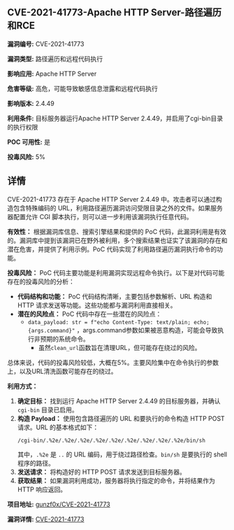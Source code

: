 ## CVE-2021-41773-Apache HTTP Server-路径遍历和RCE

**漏洞编号:** CVE-2021-41773

**漏洞类型:** 路径遍历和远程代码执行

**影响应用:** Apache HTTP Server

**危害等级:** 高危，可能导致敏感信息泄露和远程代码执行

**影响版本:** 2.4.49

**利用条件:** 目标服务器运行Apache HTTP Server 2.4.49，并启用了cgi-bin目录的执行权限

**POC 可用性:** 是

**投毒风险:** 5%

## 详情

CVE-2021-41773 存在于 Apache HTTP Server 2.4.49 中。攻击者可以通过构造包含特殊编码的 URL，利用路径遍历漏洞访问受限目录之外的文件。如果服务器配置允许 CGI 脚本执行，则可以进一步利用该漏洞执行任意代码。 

**有效性：**
根据漏洞库信息、搜索引擎结果和提供的 PoC 代码，此漏洞利用是有效的。漏洞库中提到该漏洞已在野外被利用，多个搜索结果也证实了该漏洞的存在和潜在危害，并提供了利用示例。PoC 代码实现了利用路径遍历漏洞执行命令的功能。

**投毒风险：**
PoC 代码主要功能是利用漏洞实现远程命令执行。以下是对代码可能存在的投毒风险的分析：

*   **代码结构和功能：** PoC 代码结构清晰，主要包括参数解析、URL 构造和 HTTP 请求发送等功能。这些功能都与漏洞利用直接相关。
*   **潜在的风险点：**  PoC 代码中存在一些潜在的风险点：
    *   `data_payload: str = f"echo Content-Type: text/plain; echo; {args.command}"` ，args.command参数如果被恶意构造，可能会导致执行非预期的系统命令。
        *   虽然`clean_url`函数旨在清理URL，但可能存在绕过的风险。

总体来说，代码的投毒风险较低，大概在5%。主要风险集中在命令执行的参数上，以及URL清洗函数可能存在的绕过。

**利用方式：**
1.  **确定目标：** 找到运行 Apache HTTP Server 2.4.49 的目标服务器，并确认 `cgi-bin` 目录已启用。
2.  **构造 Payload：** 使用包含路径遍历的 URL 和要执行的命令构造 HTTP POST 请求。URL 的基本格式如下：
    ```
    /cgi-bin/.%2e/.%2e/.%2e/.%2e/.%2e/.%2e/.%2e/.%2e/.%2e/bin/sh
    ```
    其中，`.%2e` 是 `..` 的 URL 编码，用于绕过路径检查。`bin/sh` 是要执行的 shell 程序的路径。
3.  **发送请求：**  将构造好的 HTTP POST 请求发送到目标服务器。
4.  **获取结果：**  如果漏洞利用成功，服务器将执行指定的命令，并将结果作为 HTTP 响应返回。

**项目地址:** [gunzf0x/CVE-2021-41773](https://github.com/gunzf0x/CVE-2021-41773)

**漏洞详情:** [CVE-2021-41773](https://nvd.nist.gov/vuln/detail/CVE-2021-41773)
